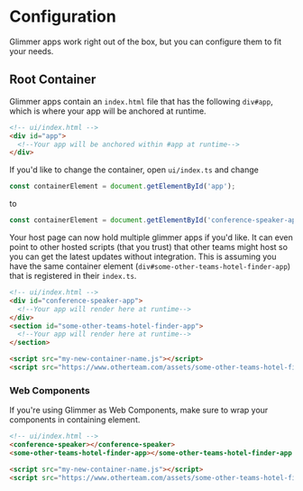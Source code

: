 # Configuration

Glimmer apps work right out of the box, but you can configure them to fit your needs.

## Root Container

Glimmer apps contain an `index.html` file that has the following `div#app`, which is where your app will be anchored at runtime.

```html
<!-- ui/index.html -->
<div id="app">
  <!--Your app will be anchored within #app at runtime-->
</div>
```

If you'd like to change the container, open `ui/index.ts` and change

```js
const containerElement = document.getElementById('app');

```

to

```js
const containerElement = document.getElementById('conference-speaker-app');

```

Your host page can now hold multiple glimmer apps if you'd like. It can even point to other hosted scripts (that you trust) that other teams might host so you can get the latest updates without integration. This is assuming you have the same container element (`div#some-other-teams-hotel-finder-app`) that is registered in their `index.ts`.

```html
<!-- ui/index.html -->
<div id="conference-speaker-app">
  <!--Your app will render here at runtime-->
</div>
<section id="some-other-teams-hotel-finder-app">
  <!--Your app will render here at runtime-->
</section>

<script src="my-new-container-name.js"></script>
<script src="https://www.otherteam.com/assets/some-other-teams-hotel-finder-app.js"></script>
```

### Web Components

If you're using Glimmer as Web Components, make sure to wrap your components in containing element.
```html
<!-- ui/index.html -->
<conference-speaker></conference-speaker>
<some-other-teams-hotel-finder-app></some-other-teams-hotel-finder-app />

<script src="my-new-container-name.js"></script>
<script src="https://www.otherteam.com/assets/some-other-teams-hotel-finder-app.js"></script>
```
